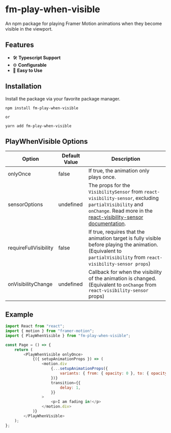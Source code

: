 # fm-play-when-visible
An npm package for playing Framer Motion animations when they become visible in the viewport.

## Features
- 🛠 **Typescript Support**
- ⚙ **Configurable**
- 🙂 **Easy to Use**

## Installation
Install the package via your favorite package manager.
```
npm install fm-play-when-visible

or

yarn add fm-play-when-visible
```

## PlayWhenVisible Options
| Option                | Default Value | Description                                                                                                                                                                              |
|-----------------------|---------------|------------------------------------------------------------------------------------------------------------------------------------------------------------------------------------------|
| onlyOnce              | false         | If true, the animation only plays once.                                                                                                                                                  |
| sensorOptions         | undefined     | The props for the `VisibilitySensor` from `react-visibility-sensor`, excluding `partialVisibility` and `onChange`. Read more in the [react-visibility-sensor documentation](https://github.com/joshwnj/react-visibility-sensor#props). |
| requireFullVisibility | false         | If true, requires that the animation target is fully visible before playing the animation. (Equivalent to `partialVisibility` from `react-visibility-sensor props`)                            |
| onVisibilityChange    | undefined     | Callback for when the visibility of the animation is changed. (Equivalent to `onChange` from `react-visibility-sensor` props)                                                                        |

## Example
```js
import React from "react";
import { motion } from "framer-motion";
import { PlayWhenVisible } from "fm-play-when-visible";

const Page = () => {
    return (
        <PlayWhenVisible onlyOnce>
            {({ setupAnimationProps }) => (
                <motion.div
                    {...setupAnimationProps({
                        variants: { from: { opacity: 0 }, to: { opacity: 1 } },
                    })}
                    transition={{
                        delay: 1,
                    }}
                >
                    <p>I am fading in!</p>
                </motion.div>
            )}
        </PlayWhenVisible>
    );
};
```
